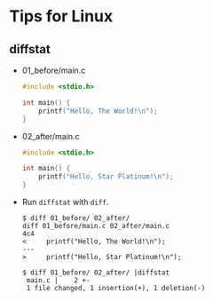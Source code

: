 # Tips for Linux


## diffstat
- 01_before/main.c
  ```c
  #include <stdio.h>
  
  int main() {
      printf("Hello, The World!\n");
  }
  ```
- 02_after/main.c
  ```c
  #include <stdio.h>
  
  int main() {
      printf("Hello, Star Platinum!\n");
  }
  ```
- Run `diffstat` with `diff`.
  ```
  $ diff 01_before/ 02_after/ 
  diff 01_before/main.c 02_after/main.c
  4c4
  <     printf("Hello, The World!\n");
  ---
  >     printf("Hello, Star Platinum!\n");
  ```
  ```
  $ diff 01_before/ 02_after/ |diffstat 
   main.c |    2 +-
   1 file changed, 1 insertion(+), 1 deletion(-)  
  ```